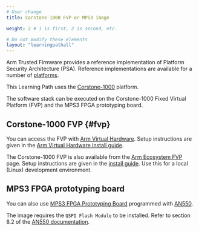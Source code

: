 ```yaml
---
# User change
title: Corstone-1000 FVP or MPS3 image

weight: 2 # 1 is first, 2 is second, etc.

# Do not modify these elements
layout: "learningpathall"
---
```

Arm Trusted Firmware provides a reference implementation of Platform Security Architecture (PSA). Reference implementations are available for a number of [platforms](https://tf-m-user-guide.trustedfirmware.org/platform/index.html).

This Learning Path uses the [Corstone-1000](https://www.arm.com/en/products/silicon-ip-subsystems/corstone-1000) platform.

The software stack can be executed on the Corstone-1000 Fixed Virtual Platform (FVP) and the MPS3 FPGA prototyping board.

## Corstone-1000 FVP {#fvp}

You can access the FVP with [Arm Virtual Hardware](https://www.arm.com/products/development-tools/simulation/virtual-hardware). Setup instructions are given in the [Arm Virtual Hardware install guide](/install-guides/avh#corstone).

The Corstone-1000 FVP is also available from the [Arm Ecosystem FVP](https://developer.arm.com/downloads/-/arm-ecosystem-fvps) page. Setup instructions are given in the [install guide](/install-guides/fm_fvp). Use this for a local (Linux) development environment.


## MPS3 FPGA prototyping board

You can also use [MPS3 FPGA Prototyping Board](https://developer.arm.com/Tools%20and%20Software/MPS3%20FPGA%20Prototyping%20Board) programmed with [AN550](https://developer.arm.com/downloads/view/AN550).

The image requires the `QSPI Flash Module` to be installed. Refer to section 8.2 of the [AN550 documentation](https://developer.arm.com/documentation/dai0550/latest/).

